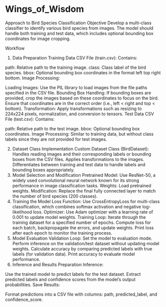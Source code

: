 # Wings_of_Wisdom

Approach to Bird Species Classification
Objective
Develop a multi-class classifier to identify various bird species from images. The model should handle both training and test data, which includes optional bounding box coordinates for image cropping.

Workflow
1. Data Preparation
Training Data
CSV File (train.csv): Contains:

path: Relative path to the training image.
class: Class label of the bird species.
bbox: Optional bounding box coordinates in the format left top right bottom.
Image Processing:

Loading Images: Use the PIL library to load images from the file paths specified in the CSV file.
Bounding Box Handling: If bounding boxes are provided, crop the images based on these coordinates to focus on the bird. Ensure that coordinates are in the correct order (i.e., left < right and top < bottom).
Transformation: Apply transformations such as resizing to 224x224 pixels, normalization, and conversion to tensors.
Test Data
CSV File (test.csv): Contains:

path: Relative path to the test image.
bbox: Optional bounding box coordinates.
Image Processing: Similar to training data, but without class labels since they are not provided for test images.

2. Dataset Class Implementation
Custom Dataset Class (BirdDataset):
Handles reading images and their corresponding labels or bounding boxes from the CSV files.
Applies transformations to the images.
Differentiates between training and test data to handle labels and bounding boxes appropriately.
3. Model Selection and Modification
Pretrained Model: Use ResNet-50, a widely used convolutional neural network known for its strong performance in image classification tasks.
Weights: Load pretrained weights.
Modification: Replace the final fully connected layer to match the number of bird species (200 classes).
4. Training the Model
Loss Function: Use CrossEntropyLoss for multi-class classification, which combines softmax activation and negative log-likelihood loss.
Optimizer: Use Adam optimizer with a learning rate of 0.001 to update model weights.
Training Loop:
Iterate through the training dataset for a specified number of epochs.
Compute loss for each batch, backpropagate the errors, and update weights.
Print loss after each epoch to monitor the training process.
5. Model Evaluation
Validation Loop:
Set the model to evaluation mode.
Perform inference on the validation/test dataset without updating model weights.
Calculate accuracy by comparing predicted labels with true labels (for validation data).
Print accuracy to evaluate model performance.
6. Inference and Results Preparation
Inference:

Use the trained model to predict labels for the test dataset.
Extract predicted labels and confidence scores from the model’s output probabilities.
Save Results:

Format predictions into a CSV file with columns: path, predicted_label, and confidence_score.
